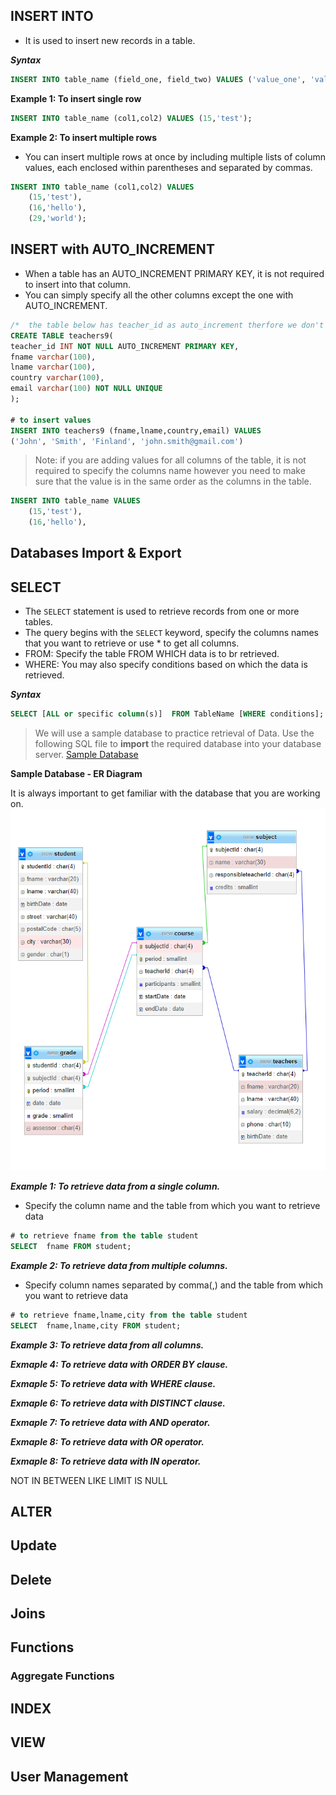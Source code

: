 ## INSERT INTO
- It is used to insert new records in a table. 

***Syntax***
```sql
INSERT INTO table_name (field_one, field_two) VALUES ('value_one', 'value_two');

```
**Example 1: To insert single row**
```sql
INSERT INTO table_name (col1,col2) VALUES (15,'test');
```

**Example 2: To insert multiple rows**

- You can insert multiple rows at once by including multiple lists of column values, each enclosed within parentheses and separated by 
commas.
```sql
INSERT INTO table_name (col1,col2) VALUES 
    (15,'test'),
    (16,'hello'),
    (29,'world');
```

## INSERT with AUTO_INCREMENT
- When a table has an AUTO_INCREMENT PRIMARY KEY, it is not required to insert into that column. 
- You can simply specify all the other columns except the one with AUTO_INCREMENT. 

```sql
/*  the table below has teacher_id as auto_increment therfore we don't need to mention the column name nor the value for teacher_id column */
CREATE TABLE teachers9( 
teacher_id INT NOT NULL AUTO_INCREMENT PRIMARY KEY,
fname varchar(100),
lname varchar(100),
country varchar(100),
email varchar(100) NOT NULL UNIQUE
);

# to insert values 
INSERT INTO teachers9 (fname,lname,country,email) VALUES
('John', 'Smith', 'Finland', 'john.smith@gmail.com')
```

>Note: if you are adding values for all columns of the table, it is not required to specify the columns name however you need to make sure that the value is in the same order as the columns in the table. 

```sql
INSERT INTO table_name VALUES 
    (15,'test'),
    (16,'hello'),
```

## Databases Import & Export

## SELECT 
- The `SELECT` statement is used to retrieve records from one or more tables.
- The query begins with the `SELECT` keyword, specify the columns names that you want to retrieve or use * to get all columns. 
- FROM: Specify the table FROM WHICH data is to br retrieved.
- WHERE: You may also specify conditions based on which the data is retrieved. 

***Syntax***
```sql
SELECT [ALL or specific column(s)]  FROM TableName [WHERE conditions];
```
> We will use a sample database to practice retrieval of Data. Use the following SQL file to **import** the required database into your database server. 
[Sample Database](/sampleDb.sql)

**Sample Database - ER Diagram** 

It is always important to get familiar with the database that you are working on. 
![Sample Database Diagram](/assets/images/dmodel.png)

***Example 1: To retrieve data from a single column.***
- Specify the column name and the table from which you want to retrieve data

```sql
# to retrieve fname from the table student
SELECT 	fname FROM student;
```

***Example 2: To retrieve data from multiple columns.***

- Specify column names separated by comma(,) and the table from which you want to retrieve data

```sql
# to retrieve fname,lname,city from the table student
SELECT 	fname,lname,city FROM student;
```
***Example 3: To retrieve data from all columns.***

***Exmaple 4: To retrieve data with ORDER BY clause.***

***Exmaple 5: To retrieve data with WHERE clause.***

***Exmaple 6: To retrieve data with DISTINCT clause.***

***Exmaple 7: To retrieve data with AND operator.***

***Exmaple 8: To retrieve data with OR operator.***

***Exmaple 8: To retrieve data with IN operator.***

NOT IN 
BETWEEN 
LIKE
LIMIT
IS NULL


## ALTER 



## Update 

## Delete 

## Joins 

## Functions

### Aggregate Functions

## INDEX

## VIEW

## User Management

